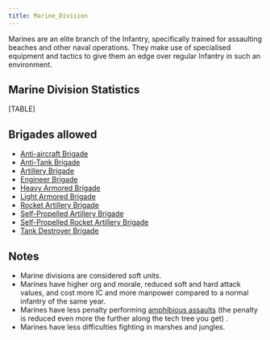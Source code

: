 ```yaml
---
title: Marine_Division
---
```



Marines are an elite branch of the Infantry, specifically trained for
assaulting beaches and other naval operations. They make use of
specialised equipment and tactics to give them an edge over regular
Infantry in such an environment.

##  Marine Division Statistics 

[TABLE]

##  Brigades allowed 

-   [Anti-aircraft
    Brigade](/wiki/Anti-aircraft_Brigade "Anti-aircraft Brigade")
-   [Anti-Tank Brigade](/wiki/Anti-Tank_Brigade "Anti-Tank Brigade")
-   [Artillery Brigade](/wiki/Artillery_Brigade "Artillery Brigade")
-   [Engineer Brigade](/wiki/Engineer_Brigade "Engineer Brigade")
-   [Heavy Armored
    Brigade](/wiki/Heavy_Armored_Brigade "Heavy Armored Brigade")
-   [Light Armored
    Brigade](/wiki/Light_Armored_Brigade "Light Armored Brigade")
-   [Rocket Artillery
    Brigade](/wiki/Rocket_Artillery_Brigade "Rocket Artillery Brigade")
-   [Self-Propelled Artillery
    Brigade](/wiki/Self-Propelled_Artillery_Brigade "Self-Propelled Artillery Brigade")
-   [Self-Propelled Rocket Artillery
    Brigade](/wiki/Self-Propelled_Rocket_Artillery_Brigade "Self-Propelled Rocket Artillery Brigade")
-   [Tank Destroyer
    Brigade](/wiki/Tank_Destroyer_Brigade "Tank Destroyer Brigade")

##  Notes 

-   Marine divisions are considered soft units.
-   Marines have higher org and morale, reduced soft and hard attack
    values, and cost more IC and more manpower compared to a normal
    infantry of the same year.
-   Marines have less penalty performing [amphibious
    assaults](/wiki/Amphibious_assault "Amphibious assault") (the
    penalty is reduced even more the further along the tech tree you
    get) .
-   Marines have less difficulties fighting in marshes and jungles.
